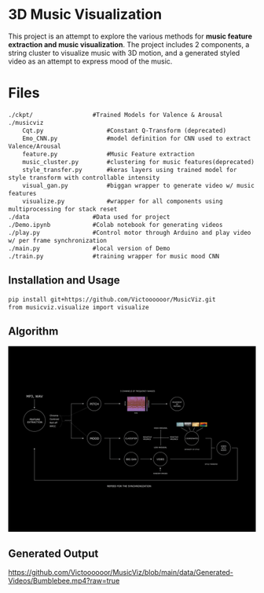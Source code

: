 # 3D Music Visualization

This project is an attempt to explore the various methods for **music feature extraction and music visualization**. The project includes 2 components, a string cluster to visualize music with 3D motion, and a generated styled video as an attempt to express mood of the music.

 



# Files

	./ckpt/					#Trained Models for Valence & Arousal
	./musicviz
		Cqt.py					#Constant Q-Transform (deprecated)
		Emo_CNN.py				#model definition for CNN used to extract Valence/Arousal
		feature.py				#Music Feature extraction
		music_cluster.py		#clustering for music features(deprecated)
		style_transfer.py		#keras layers using trained model for style transform with controllable intensity
		visual_gan.py			#biggan wrapper to generate video w/ music features
		visualize.py			#wrapper for all components using multiprocessing for stack reset
	./data 					#Data used for project
	./Demo.ipynb			#Colab notebook for generating videos
	./play.py				#Control motor through Arduino and play video w/ per frame synchronization
	./main.py				#local version of Demo
	./train.py				#training wrapper for music mood CNN

## Installation and Usage

	pip install git+https://github.com/Victoooooor/MusicViz.git
	from musicviz.visualize import visualize

## Algorithm

![Algorithm](https://github.com/Victoooooor/MusicViz/blob/main/data/image/diagram.png?raw=true)

## Generated Output

https://github.com/Victoooooor/MusicViz/blob/main/data/Generated-Videos/Bumblebee.mp4?raw=true


